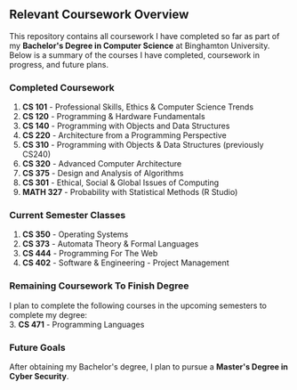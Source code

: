 ## Relevant Coursework Overview

This repository contains all coursework I have completed so far as part of my **Bachelor's Degree in Computer Science** at Binghamton University. Below is a summary of the courses I have completed, coursework in progress, and future plans.

### Completed Coursework
1. **CS 101** - Professional Skills, Ethics & Computer Science Trends  
2. **CS 120** - Programming & Hardware Fundamentals  
3. **CS 140** - Programming with Objects and Data Structures  
4. **CS 220** - Architecture from a Programming Perspective
5. **CS 310** - Programming with Objects & Data Structures (previously CS240)  
6. **CS 320** - Advanced Computer Architecture 
7. **CS 375** - Design and Analysis of Algorithms
8. **CS 301** - Ethical, Social & Global Issues of Computing  
9. **MATH 327** - Probability with Statistical Methods (R Studio)

### Current Semester Classes

1. **CS 350** - Operating Systems  
2. **CS 373** - Automata Theory & Formal Languages
3. **CS 444** - Programming For The Web
4. **CS 402** - Software & Engineering - Project Management 

### Remaining Coursework To Finish Degree
I plan to complete the following courses in the upcoming semesters to complete my degree:  
3. **CS 471** - Programming Languages  

### Future Goals
After obtaining my Bachelor's degree, I plan to pursue a **Master's Degree in Cyber Security**. 
